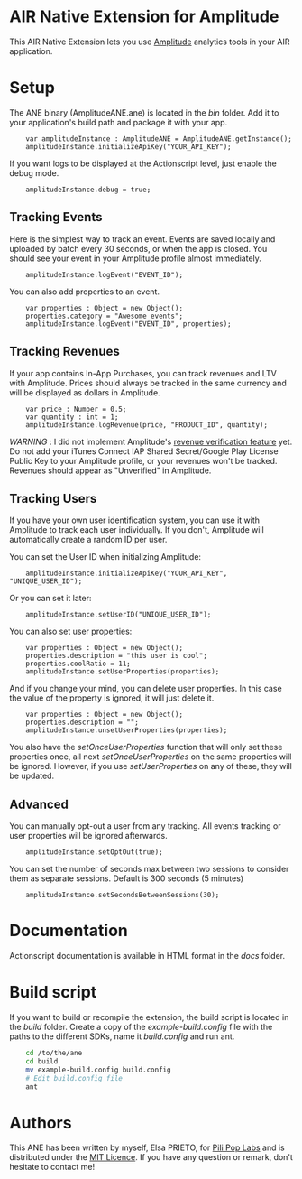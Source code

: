 AIR Native Extension for Amplitude
======================================

This AIR Native Extension lets you use [Amplitude](http://amplitude.com) analytics tools in your AIR application.


# Setup #

The ANE binary (AmplitudeANE.ane) is located in the *bin* folder. Add it to your application's build path and package it with your app.

``` actionscript3
	var amplitudeInstance : AmplitudeANE = AmplitudeANE.getInstance();
	amplitudeInstance.initializeApiKey("YOUR_API_KEY");    
```
If you want logs to be displayed at the Actionscript level, just enable the debug mode.
``` actionscript3
	amplitudeInstance.debug = true;    
```


Tracking Events
---------
Here is the simplest way to track an event. Events are saved locally and uploaded by batch every 30 seconds, or when the app is closed. You should see your event in your Amplitude profile almost immediately.
```actionscript3
    amplitudeInstance.logEvent("EVENT_ID");
```
You can also add properties to an event.
```actionscript3
	var properties : Object = new Object();
	properties.category = "Awesome events";
    amplitudeInstance.logEvent("EVENT_ID", properties);
```

Tracking Revenues
---------
If your app contains In-App Purchases, you can track revenues and LTV with Amplitude. Prices should always be tracked in the same currency and will be displayed as dollars in Amplitude.
```actionscript3
	var price : Number = 0.5;
	var quantity : int = 1;
	amplitudeInstance.logRevenue(price, "PRODUCT_ID", quantity);
```
*WARNING* : I did not implement Amplitude's [revenue verification feature](https://amplitude.zendesk.com/hc/en-us/articles/207150887-Revenue) yet. Do not add your iTunes Connect IAP Shared Secret/Google Play License Public Key to your Amplitude profile, or your revenues won't be tracked. Revenues should appear as "Unverified" in Amplitude.

Tracking Users
---------
If you have your own user identification system, you can use it with Amplitude to track each user individually. If you don't, Amplitude will automatically create a random ID per user.

You can set the User ID when initializing Amplitude:
```actionscript3
    amplitudeInstance.initializeApiKey("YOUR_API_KEY", "UNIQUE_USER_ID");
```
Or you can set it later:
```actionscript3
    amplitudeInstance.setUserID("UNIQUE_USER_ID");
```
You can also set user properties:
```actionscript3
    var properties : Object = new Object();
	properties.description = "this user is cool";
	properties.coolRatio = 11;
    amplitudeInstance.setUserProperties(properties);
```
And if you change your mind, you can delete user properties. In this case the value of the property is ignored, it will just delete it.
```actionscript3
    var properties : Object = new Object();
	properties.description = "";
    amplitudeInstance.unsetUserProperties(properties);
```
You also have the *setOnceUserProperties* function that will only set these properties once, all next *setOnceUserProperties* on the same properties will be ignored. However, if you use *setUserProperties* on any of these, they will be updated.

Advanced
--------
You can manually opt-out a user from any tracking. All events tracking or user properties will be ignored afterwards.
```actionscript3
    amplitudeInstance.setOptOut(true);
```
You can set the number of seconds max between two sessions to consider them as separate sessions. Default is 300 seconds (5 minutes)
```actionscript3
    amplitudeInstance.setSecondsBetweenSessions(30);
```

# Documentation #


Actionscript documentation is available in HTML format in the *docs* folder.


# Build script #

If you want to build or recompile the extension, the build script is located in the *build* folder. Create a copy of the *example-build.config* file with the paths to the different SDKs, name it *build.config* and run ant.

```bash
    cd /to/the/ane
	cd build
    mv example-build.config build.config
    # Edit build.config file
    ant
```


# Authors #

This ANE has been written by myself, Elsa PRIETO, for [Pili Pop Labs](http://pilipop.com) and is distributed under the [MIT Licence](https://opensource.org/licenses/MIT). If you have any question or remark, don't hesitate to contact me!
